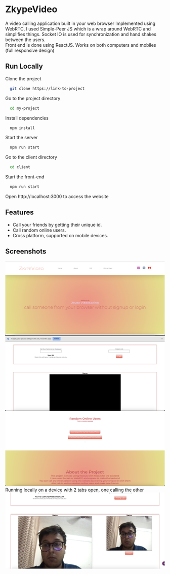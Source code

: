 
# ZkypeVideo

A video calling application built in your web browser
Implemented using WebRTC, I used Simple-Peer JS which is a wrap around WebRTC and simplifies things. 
Socket IO is used for synchronization and hand shakes between the users.\
Front end is done using ReactJS. Works on both computers and mobiles (full responsive design)




## Run Locally

Clone the project

```bash
  git clone https://link-to-project
```

Go to the project directory

```bash
  cd my-project
```

Install dependencies

```bash
  npm install
```

Start the server

```bash
  npm run start
```

Go to the client directory

```bash
  cd client
```

Start the front-end

```bash
  npm run start
```

Open http://localhost:3000 to access the website

## Features

- Call your friends by getting their unique id.
- Call random online users.
- Cross platform, supported on mobile devices.

## Screenshots

![App Screenshot](/screenshots/3.png)\
![App Screenshot](/screenshots/2.png)\
![App Screenshot](/screenshots/1.png)\
Running locally on a device with 2 tabs open, one calling the other
![App Screenshot](/screenshots/4.png)





